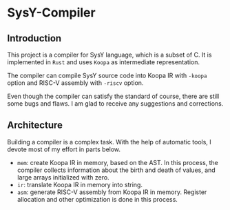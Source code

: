 # SysY-Compiler

## Introduction

This project is a compiler for SysY language, which is a subset of C. It is implemented in `Rust` and uses `Koopa` as intermediate representation.

The compiler can compile SysY source code into Koopa IR with `-koopa` option and RISC-V assembly with `-riscv` option.

Even though the compiler can satisfy the standard of course, there are still some bugs and flaws. I am glad to receive any suggestions and corrections.

## Architecture

Building a compiler is a complex task. With the help of automatic tools, I devote most of my effort in parts below.

- `mem`: create Koopa IR in memory, based on the AST. In this process, the compiler collects information about the birth and death of values, and large arrays initialized with zero.
- `ir`: translate Koopa IR in memory into string.
- `asm`: generate RISC-V assembly from Koopa IR in memory. Register allocation and other optimization is done in this process.
